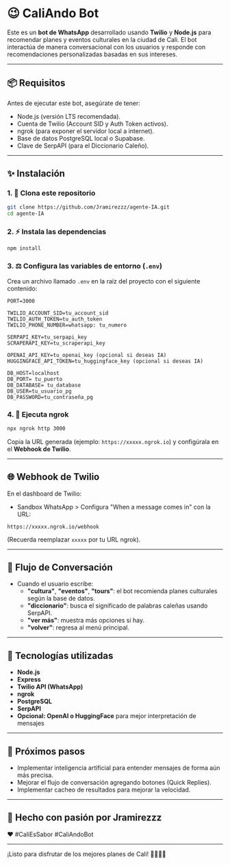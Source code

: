 # 😉 CaliAndo Bot

Este es un **bot de WhatsApp** desarrollado usando **Twilio** y **Node.js** para recomendar planes y eventos culturales en la ciudad de Cali. 
El bot interactúa de manera conversacional con los usuarios y responde con recomendaciones personalizadas basadas en sus intereses.

---

## 📦 Requisitos

Antes de ejecutar este bot, asegúrate de tener:

- Node.js (versión LTS recomendada).
- Cuenta de Twilio (Account SID y Auth Token activos).
- ngrok (para exponer el servidor local a internet).
- Base de datos PostgreSQL local o Supabase.
- Clave de SerpAPI (para el Diccionario Caleño).

---

## ✨ Instalación

### 1. 🔄 Clona este repositorio

```bash
git clone https://github.com/Jramirezzz/agente-IA.git
cd agente-IA
```

### 2. ⚡ Instala las dependencias

```bash
npm install
```

### 3. ⚖️ Configura las variables de entorno (`.env`)

Crea un archivo llamado `.env` en la raíz del proyecto con el siguiente contenido:

```dotenv
PORT=3000

TWILIO_ACCOUNT_SID=tu_account_sid
TWILIO_AUTH_TOKEN=tu_auth_token
TWILIO_PHONE_NUMBER=whatsapp: tu_numero

SERPAPI_KEY=tu_serpapi_key
SCRAPERAPI_KEY=tu_scraperapi_key

OPENAI_API_KEY=tu_openai_key (opcional si deseas IA)
HUGGINGFACE_API_TOKEN=tu_huggingface_key (opcional si deseas IA)

DB_HOST=localhost
DB_PORT= tu_puerto
DB_DATABASE= tu_database
DB_USER=tu_usuario_pg
DB_PASSWORD=tu_contraseña_pg
```

### 4. 🔗 Ejecuta ngrok

```bash
npx ngrok http 3000
```

Copia la URL generada (ejemplo: `https://xxxxx.ngrok.io`) y configúrala en el **Webhook de Twilio**.

---

## 🌐 Webhook de Twilio

En el dashboard de Twilio:

- Sandbox WhatsApp > Configura "When a message comes in" con la URL:

```
https://xxxxx.ngrok.io/webhook
```

(Recuerda reemplazar `xxxxx` por tu URL ngrok).

---

## 🔄 Flujo de Conversación

- Cuando el usuario escribe:
  - **"cultura"**, **"eventos"**, **"tours"**: el bot recomienda planes culturales según la base de datos.
  - **"diccionario"**: busca el significado de palabras caleñas usando SerpAPI.
  - **"ver más"**: muestra más opciones si hay.
  - **"volver"**: regresa al menú principal.

---

## 📝 Tecnologías utilizadas

- **Node.js**
- **Express**
- **Twilio API (WhatsApp)**
- **ngrok**
- **PostgreSQL**
- **SerpAPI**
- **Opcional: OpenAI o HuggingFace** para mejor interpretación de mensajes

---

## 🚀 Próximos pasos

- Implementar inteligencia artificial para entender mensajes de forma aún más precisa.
- Mejorar el flujo de conversación agregando botones (Quick Replies).
- Implementar cacheo de resultados para mejorar la velocidad.

---

## 🎉 Hecho con pasión por Jramirezzz

❤️ #CaliEsSabor #CaliAndoBot

---

¡Listo para disfrutar de los mejores planes de Cali! 🚶‍♂️🍻🎨
